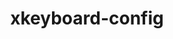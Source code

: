 ---
title: "xkeyboard-config"
layout: cache
categories: [package, develop]
meta: {"compilers": ["gcc@=11.1.0", "gcc@=11.4.0"], "num_specs": 15, "num_specs_by_stack": {"data-vis-sdk": 5, "e4s": 5, "hep": 5, "root": 15}, "oss": ["ubuntu20.04", "ubuntu22.04"], "platforms": ["linux"], "stacks": ["data-vis-sdk", "e4s", "hep", "root"], "targets": ["x86_64_v3"], "versions": ["2.34"]}
spec_details: [{"compiler": "gcc@=11.1.0", "hash": "mvzrvg36sh52u3awiyoxy2wr3ylgmc2d", "os": "ubuntu20.04", "platform": "linux", "size": "-", "stacks": ["data-vis-sdk", "root"], "tarball": "https://binaries.spack.io/develop/build_cache/linux-ubuntu20.04-x86_64_v3/gcc-11.1.0/xkeyboard-config-2.34/linux-ubuntu20.04-x86_64_v3-gcc-11.1.0-xkeyboard-config-2.34-mvzrvg36sh52u3awiyoxy2wr3ylgmc2d.spack", "target": "x86_64_v3", "variants": ["build_system=autotools"], "versions": ["2.34"]}, {"compiler": "gcc@=11.1.0", "hash": "nvtebl63nu5akhbtepjvy3cmmlr3ud4i", "os": "ubuntu20.04", "platform": "linux", "size": "-", "stacks": ["data-vis-sdk", "root"], "tarball": "https://binaries.spack.io/develop/build_cache/linux-ubuntu20.04-x86_64_v3/gcc-11.1.0/xkeyboard-config-2.34/linux-ubuntu20.04-x86_64_v3-gcc-11.1.0-xkeyboard-config-2.34-nvtebl63nu5akhbtepjvy3cmmlr3ud4i.spack", "target": "x86_64_v3", "variants": ["build_system=autotools"], "versions": ["2.34"]}, {"compiler": "gcc@=11.1.0", "hash": "dt2zmrnzsbbpckt5qsvcalstrcnqkw64", "os": "ubuntu20.04", "platform": "linux", "size": "-", "stacks": ["data-vis-sdk", "root"], "tarball": "https://binaries.spack.io/develop/build_cache/linux-ubuntu20.04-x86_64_v3/gcc-11.1.0/xkeyboard-config-2.34/linux-ubuntu20.04-x86_64_v3-gcc-11.1.0-xkeyboard-config-2.34-dt2zmrnzsbbpckt5qsvcalstrcnqkw64.spack", "target": "x86_64_v3", "variants": ["build_system=autotools"], "versions": ["2.34"]}, {"compiler": "gcc@=11.1.0", "hash": "fmjumw6htohx5iemix6oaqausqcjfew4", "os": "ubuntu20.04", "platform": "linux", "size": "-", "stacks": ["data-vis-sdk", "root"], "tarball": "https://binaries.spack.io/develop/build_cache/linux-ubuntu20.04-x86_64_v3/gcc-11.1.0/xkeyboard-config-2.34/linux-ubuntu20.04-x86_64_v3-gcc-11.1.0-xkeyboard-config-2.34-fmjumw6htohx5iemix6oaqausqcjfew4.spack", "target": "x86_64_v3", "variants": ["build_system=autotools"], "versions": ["2.34"]}, {"compiler": "gcc@=11.1.0", "hash": "tvfmqqmg6pqefqje3u3xdqzw5capwsew", "os": "ubuntu20.04", "platform": "linux", "size": "-", "stacks": ["data-vis-sdk", "root"], "tarball": "https://binaries.spack.io/develop/build_cache/linux-ubuntu20.04-x86_64_v3/gcc-11.1.0/xkeyboard-config-2.34/linux-ubuntu20.04-x86_64_v3-gcc-11.1.0-xkeyboard-config-2.34-tvfmqqmg6pqefqje3u3xdqzw5capwsew.spack", "target": "x86_64_v3", "variants": ["build_system=autotools"], "versions": ["2.34"]}, {"compiler": "gcc@=11.4.0", "hash": "y5mbh7gmitoflraw7he4cyor4bolqzzv", "os": "ubuntu22.04", "platform": "linux", "size": "-", "stacks": ["hep", "root"], "tarball": "https://binaries.spack.io/develop/build_cache/linux-ubuntu22.04-x86_64_v3/gcc-11.4.0/xkeyboard-config-2.34/linux-ubuntu22.04-x86_64_v3-gcc-11.4.0-xkeyboard-config-2.34-y5mbh7gmitoflraw7he4cyor4bolqzzv.spack", "target": "x86_64_v3", "variants": ["build_system=autotools"], "versions": ["2.34"]}, {"compiler": "gcc@=11.4.0", "hash": "wt6onqp7m52rcuwciq4bnlngn6tktod7", "os": "ubuntu22.04", "platform": "linux", "size": "-", "stacks": ["hep", "root"], "tarball": "https://binaries.spack.io/develop/build_cache/linux-ubuntu22.04-x86_64_v3/gcc-11.4.0/xkeyboard-config-2.34/linux-ubuntu22.04-x86_64_v3-gcc-11.4.0-xkeyboard-config-2.34-wt6onqp7m52rcuwciq4bnlngn6tktod7.spack", "target": "x86_64_v3", "variants": ["build_system=autotools"], "versions": ["2.34"]}, {"compiler": "gcc@=11.4.0", "hash": "fejvyt5uck4iseq6gmayhzqzksfxjpv7", "os": "ubuntu22.04", "platform": "linux", "size": "-", "stacks": ["hep", "root"], "tarball": "https://binaries.spack.io/develop/build_cache/linux-ubuntu22.04-x86_64_v3/gcc-11.4.0/xkeyboard-config-2.34/linux-ubuntu22.04-x86_64_v3-gcc-11.4.0-xkeyboard-config-2.34-fejvyt5uck4iseq6gmayhzqzksfxjpv7.spack", "target": "x86_64_v3", "variants": ["build_system=autotools"], "versions": ["2.34"]}, {"compiler": "gcc@=11.4.0", "hash": "s3nwybbcri234mkhjdxdy5kqf7ijjanw", "os": "ubuntu22.04", "platform": "linux", "size": "-", "stacks": ["hep", "root"], "tarball": "https://binaries.spack.io/develop/build_cache/linux-ubuntu22.04-x86_64_v3/gcc-11.4.0/xkeyboard-config-2.34/linux-ubuntu22.04-x86_64_v3-gcc-11.4.0-xkeyboard-config-2.34-s3nwybbcri234mkhjdxdy5kqf7ijjanw.spack", "target": "x86_64_v3", "variants": ["build_system=autotools"], "versions": ["2.34"]}, {"compiler": "gcc@=11.4.0", "hash": "okw7cgxmsywhjcvj6qitgvxo4ay5zg34", "os": "ubuntu22.04", "platform": "linux", "size": "-", "stacks": ["hep", "root"], "tarball": "https://binaries.spack.io/develop/build_cache/linux-ubuntu22.04-x86_64_v3/gcc-11.4.0/xkeyboard-config-2.34/linux-ubuntu22.04-x86_64_v3-gcc-11.4.0-xkeyboard-config-2.34-okw7cgxmsywhjcvj6qitgvxo4ay5zg34.spack", "target": "x86_64_v3", "variants": ["build_system=autotools"], "versions": ["2.34"]}, {"compiler": "gcc@=11.4.0", "hash": "6eaqr2izfwcvlmktigqbzrbsdo3owvup", "os": "ubuntu22.04", "platform": "linux", "size": "-", "stacks": ["e4s", "root"], "tarball": "https://binaries.spack.io/develop/build_cache/linux-ubuntu22.04-x86_64_v3/gcc-11.4.0/xkeyboard-config-2.34/linux-ubuntu22.04-x86_64_v3-gcc-11.4.0-xkeyboard-config-2.34-6eaqr2izfwcvlmktigqbzrbsdo3owvup.spack", "target": "x86_64_v3", "variants": ["build_system=autotools"], "versions": ["2.34"]}, {"compiler": "gcc@=11.4.0", "hash": "xtzsgvnpqtumtflurj5mkxbeoh2z6jce", "os": "ubuntu22.04", "platform": "linux", "size": "-", "stacks": ["e4s", "root"], "tarball": "https://binaries.spack.io/develop/build_cache/linux-ubuntu22.04-x86_64_v3/gcc-11.4.0/xkeyboard-config-2.34/linux-ubuntu22.04-x86_64_v3-gcc-11.4.0-xkeyboard-config-2.34-xtzsgvnpqtumtflurj5mkxbeoh2z6jce.spack", "target": "x86_64_v3", "variants": ["build_system=autotools"], "versions": ["2.34"]}, {"compiler": "gcc@=11.4.0", "hash": "t5alsxanokehisqgnq2q3pdcr723rjiw", "os": "ubuntu22.04", "platform": "linux", "size": "-", "stacks": ["e4s", "root"], "tarball": "https://binaries.spack.io/develop/build_cache/linux-ubuntu22.04-x86_64_v3/gcc-11.4.0/xkeyboard-config-2.34/linux-ubuntu22.04-x86_64_v3-gcc-11.4.0-xkeyboard-config-2.34-t5alsxanokehisqgnq2q3pdcr723rjiw.spack", "target": "x86_64_v3", "variants": ["build_system=autotools"], "versions": ["2.34"]}, {"compiler": "gcc@=11.4.0", "hash": "btz55kncr4mgrg362jyppczx2tov6nck", "os": "ubuntu22.04", "platform": "linux", "size": "-", "stacks": ["e4s", "root"], "tarball": "https://binaries.spack.io/develop/build_cache/linux-ubuntu22.04-x86_64_v3/gcc-11.4.0/xkeyboard-config-2.34/linux-ubuntu22.04-x86_64_v3-gcc-11.4.0-xkeyboard-config-2.34-btz55kncr4mgrg362jyppczx2tov6nck.spack", "target": "x86_64_v3", "variants": ["build_system=autotools"], "versions": ["2.34"]}, {"compiler": "gcc@=11.4.0", "hash": "27tkesdt4afwuwu6d53i5ylisp4mibzt", "os": "ubuntu22.04", "platform": "linux", "size": "-", "stacks": ["e4s", "root"], "tarball": "https://binaries.spack.io/develop/build_cache/linux-ubuntu22.04-x86_64_v3/gcc-11.4.0/xkeyboard-config-2.34/linux-ubuntu22.04-x86_64_v3-gcc-11.4.0-xkeyboard-config-2.34-27tkesdt4afwuwu6d53i5ylisp4mibzt.spack", "target": "x86_64_v3", "variants": ["build_system=autotools"], "versions": ["2.34"]}]
---